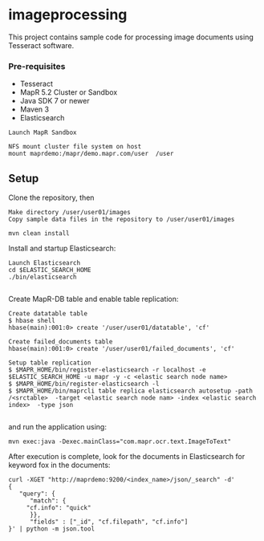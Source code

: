 # imageprocessing

This project contains sample code for processing image documents using Tesseract software. 


### Pre-requisites

* Tesseract
* MapR 5.2 Cluster or Sandbox
* Java SDK 7 or newer
* Maven 3
* Elasticsearch

```
Launch MapR Sandbox 

NFS mount cluster file system on host 
mount maprdemo:/mapr/demo.mapr.com/user  /user
```


## Setup

Clone the repository, then

```
Make directory /user/user01/images
Copy sample data files in the repository to /user/user01/images

mvn clean install
```

Install and startup Elasticsearch:

```
Launch Elasticsearch
cd $ELASTIC_SEARCH_HOME 
./bin/elasticsearch


```

Create MapR-DB table and enable table replication:
```
Create datatable table
$ hbase shell
hbase(main):001:0> create '/user/user01/datatable', 'cf'

Create failed_documents table
hbase(main):001:0> create '/user/user01/failed_documents', 'cf'

Setup table replication
$ $MAPR_HOME/bin/register-elasticsearch -r localhost -e $ELASTIC_SEARCH_HOME -u mapr -y -c <elastic search node name>
$ $MAPR_HOME/bin/register-elasticsearch -l
$ $MAPR_HOME/bin/maprcli table replica elasticsearch autosetup -path /<srctable>  -target <elastic search node nam> -index <elastic search index>  -type json


```


and run the application using:

```
mvn exec:java -Dexec.mainClass="com.mapr.ocr.text.ImageToText"
```

After execution is complete, look for the documents in Elasticsearch for keyword fox in the documents:

```
curl -XGET "http://maprdemo:9200/<index_name>/json/_search" -d'
{
   "query": {
      "match": {
     "cf.info": "quick"
      }},
      "fields" : ["_id", "cf.filepath", "cf.info"]
}' | python -m json.tool
```

